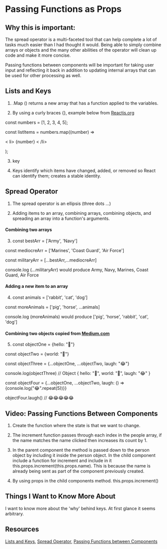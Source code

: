 # Passing Functions as Props

## Why this is important:

The spread operator is a multi-faceted tool that can help complete a lot of tasks much easier than I had thought it would.  Being able to simply combine arrays or objects and the many other abilities of the operator will clean up code and make it more concise.

Passing functions between components will be important for taking user input and reflecting it back in addition to updating internal arrays that can be used for other processing as well.

## Lists and Keys

1.  .Map () returns a new array that has a function applied to the variables.

2.  By using a curly braces {}, example below from [Reactjs.org](https://reactjs.org/docs/lists-and-keys.html)
 
const numbers = [1, 2, 3, 4, 5];

const listItems = numbers.map((number) => 

  < li> {number}  < /li>
  
 );
 
3.  key

4.  Keys identify which items have changed, added, or removed so React can identify them; creates a stable identity.

## Spread Operator

1.  The spread operator is an ellipsis (three dots ...)

2.  Adding items to an array, combining arrays, combining objects, and spreading an array into a function's arguments.

#### Combining two arrays

3. const bestArr = ['Army', 'Navy']

const mediocreArr = ['Marines', 'Coast Guard', 'Air Force']

const militaryArr = [...bestArr,...mediocreArr]

console.log (...militaryArr) would produce Army, Navy, Marines, Coast Guard, Air Force

#### Adding a new item to an array 

4. const animals = ['rabbit', 'cat', 'dog']

const moreAnimals = ['pig', 'horse', ...animals]

console.log (moreAnimals) would produce ['pig', 'horse', 'rabbit', 'cat', 'dog']
 
#### Combining two objects copied from [Medium.com](https://medium.com/coding-at-dawn/how-to-use-the-spread-operator-in-javascript-b9e4a8b06fab)
 
5. const objectOne = {hello: "🤪"}

const objectTwo = {world: "🐻"}

const objectThree = {...objectOne, ...objectTwo, laugh: "😂"}

console.log(objectThree) // Object { hello: "🤪", world: "🐻", laugh: "😂" }

const objectFour = {...objectOne, ...objectTwo, laugh: () => {console.log("😂".repeat(5))}}

objectFour.laugh() // 😂😂😂😂😂

## Video: Passing Functions Between Components

1.  Create the function where the state is that we want to change.

2.  The increment function passes through each index in the people array, if the name matches the name clicked then increases its count by 1.

3. In the parent component the method is passed down to the person object by including it inside the person object.  In the child component include a function for increment and include in it this.props.increment(this.props.name).  This is because the name is already being sent as part of the component previously created.

4.  By using props in the child components method. this.props.increment()

## Things I Want to Know More About

I want to know more about the 'why' behind keys.  At first glance it seems arbitrary.

## Resources 

[Lists and Keys,](https://reactjs.org/docs/lists-and-keys.html) 
 [Spread Operator,](https://medium.com/coding-at-dawn/how-to-use-the-spread-operator-in-javascript-b9e4a8b06fab) 
[Passing Functions between Components](https://www.youtube.com/watch?v=c05OL7XbwXU)



